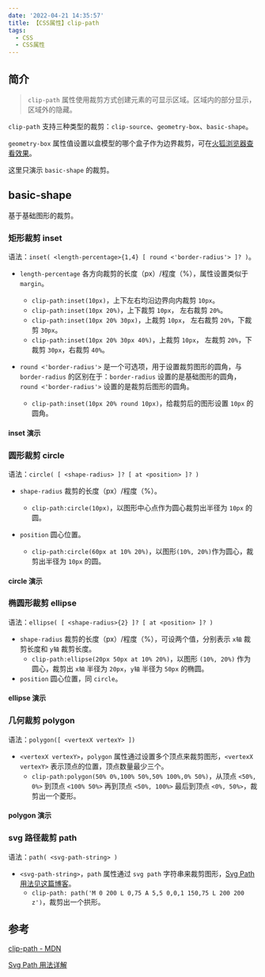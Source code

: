 ```yaml
---
date: '2022-04-21 14:35:57'
title: 【CSS属性】clip-path
tags:
  - CSS
  - CSS属性
---
```


## 简介

> `clip-path` 属性使用裁剪方式创建元素的可显示区域。区域内的部分显示，区域外的隐藏。

`clip-path` 支持三种类型的裁剪：`clip-source`、`geometry-box`、`basic-shape`。

`geometry-box` 属性值设置以盒模型的哪个盒子作为边界裁剪，可在[火狐浏览器查看效果](https://developer.mozilla.org/zh-CN/docs/Web/CSS/clip-path#fill-rule)。

这里只演示 `basic-shape` 的裁剪。

## basic-shape

基于基础图形的裁剪。

### 矩形裁剪 inset

语法：`inset( <length-percentage>{1,4} [ round <'border-radius'> ]? )`。

- `length-percentage` 各方向裁剪的长度（px）/程度（%），属性设置类似于 `margin`。

  - `clip-path:inset(10px)`，上下左右均沿边界向内裁剪 `10px`。
  - `clip-path:inset(10px 20%)`，上下裁剪 `10px`， 左右裁剪 `20%`。
  - `clip-path:inset(10px 20% 30px)`，上裁剪 `10px`， 左右裁剪 `20%`，下裁剪 `30px`。
  - `clip-path:inset(10px 20% 30px 40%)`，上裁剪 `10px`， 左裁剪 `20%`，下裁剪 `30px`，右裁剪 `40%`。

- `round <'border-radius'>` 是一个可选项，用于设置裁剪图形的圆角，与 `border-radius` 的区别在于：`border-radius` 设置的是基础图形的圆角，`round <'border-radius'>` 设置的是裁剪后图形的圆角。

  - `clip-path:inset(10px 20% round 10px)`，给裁剪后的图形设置 `10px` 的圆角。

#### inset 演示

<page-clip-path-inset></page-clip-path-inset>

### 圆形裁剪 circle

语法：`circle( [ <shape-radius> ]? [ at <position> ]? )`

- `shape-radius` 裁剪的长度（px）/程度（%）。

  - `clip-path:circle(10px)`，以图形中心点作为圆心裁剪出半径为 `10px` 的圆。

- `position` 圆心位置。
  - `clip-path:circle(60px at 10% 20%)`，以图形`(10%, 20%)`作为圆心，裁剪出半径为 `10px` 的圆。

#### circle 演示

<page-clip-path-circle></page-clip-path-circle>

### 椭圆形裁剪 ellipse

语法：`ellipse( [ <shape-radius>{2} ]? [ at <position> ]? )`

- `shape-radius` 裁剪的长度（px）/程度（%），可设两个值，分别表示 `x轴` 裁剪长度和 `y轴` 裁剪长度。
  - `clip-path:ellipse(20px 50px at 10% 20%)`，以图形 `(10%, 20%)` 作为圆心，裁剪出 `x轴` 半径为 `20px`，`y轴` 半径为 `50px` 的椭圆。
- `position` 圆心位置，同 `circle`。

#### ellipse 演示

<page-clip-path-ellipse></page-clip-path-ellipse>

### 几何裁剪 polygon

语法：`polygon([ <vertexX vertexY> ])`

- `<vertexX vertexY>`，`polygon` 属性通过设置多个顶点来裁剪图形，`<vertexX vertexY>` 表示顶点的位置，顶点数量最少三个。
  - `clip-path:polygon(50% 0%,100% 50%,50% 100%,0% 50%)`，从顶点 `<50%, 0%>` 到顶点 `<100% 50%>` 再到顶点 `<50%, 100%>` 最后到顶点 `<0%, 50%>`，裁剪出一个菱形。

#### polygon 演示

<page-clip-path-polygon></page-clip-path-polygon>

### svg 路径裁剪 path

语法：`path( <svg-path-string> )`

- `<svg-path-string>`，`path` 属性通过 `svg path` 字符串来裁剪图形，[Svg Path 用法见这篇博客](https://blog.csdn.net/weixin_39868379/article/details/114403129)。
  - `clip-path: path('M 0 200 L 0,75 A 5,5 0,0,1 150,75 L 200 200 z')`，裁剪出一个拱形。

## 参考

[clip-path - MDN](https://developer.mozilla.org/zh-CN/docs/Web/CSS/clip-path)

[Svg Path 用法详解](https://blog.csdn.net/weixin_39868379/article/details/114403129)
